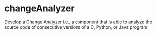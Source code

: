 # changeAnalyzer
Develop a Change Analyzer i.e., a component that is able to analyze the source code of consecutive versions of a C, Python, or Java program
